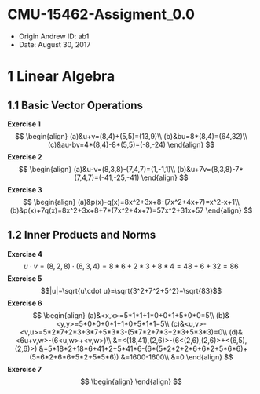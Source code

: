 # CMU-15462-Assigment_0.0
 - Origin Andrew ID: ab1
 - Date: August 30, 2017

# 1 Linear Algebra
## 1.1 Basic Vector Operations
**Exercise 1**
$$
\begin{align}
(a)&u+v=(8,4)+(5,5)=(13,9)\\
(b)&bu=8*(8,4)=(64,32)\\
(c)&au-bv=4*(8,4)-8*(5,5)=(-8,-24)
\end{align}
$$
**Exercise 2**
$$
\begin{align}
(a)&u-v=(8,3,8)-(7,4,7)=(1,-1,1)\\
(b)&u+7v=(8,3,8)-7*(7,4,7)=(-41,-25,-41)
\end{align}
$$
**Exercise 3**
$$
\begin{align}
(a)&p(x)-q(x)=8x^2+3x+8-(7x^2+4x+7)=x^2-x+1\\
(b)&p(x)+7q(x)=8x^2+3x+8+7*(7x^2+4x+7)=57x^2+31x+57
\end{align}
$$

## 1.2 Inner Products and Norms
**Exercise 4**
$$u\cdot v=(8,2,8)\cdot(6,3,4)=8*6+2*3+8*4=48+6+32=86$$
**Exercise 5**
$$|u|=\sqrt{u\cdot u}=\sqrt{3^2+7^2+5^2}=\sqrt{83}$$
**Exercise 6**
$$
\begin{align}
(a)&<x,x>=5*1*1+1*0+0*1+5*0*0=5\\
(b)&<y,y>=5*0*0+0*1+1*0+5*1*1=5\\
(c)&<u,v>-<v,u>=5*2*7+2*3+3*7+5*3*3-(5*7*2+7*3+2*3+5*3*3)=0\\
(d)&<6u+v,w>-(6<u,w>+<v,w>)\\
&=<(18,41),(2,6)>-(6<(2,6),(2,6)>+<(6,5),(2,6)>)
&=5*18*2+18*6+41*2+5*41*6-(6*(5*2*2+2*6+6*2+5*6*6)+(5*6*2+6*6+5*2+5*5*6))
&=1600-1600\\
&=0
\end{align}
$$
**Exercise 7**
$$
\begin{align}
\end{align}
$$